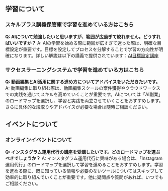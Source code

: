 ## 学習について
### スキルプラス講義保管庫で学習を進めている方はこちら

**Q: AIについて勉強したいと思いますが、範囲が広過ぎて絞れません。どうすればいいですか？**
A: AIの学習を始める際に範囲が広すぎて迷った際は、明確な目標設定が重要です。目標を設定してプロセスを分解することで学習の方向性が明確になります。詳しい解説は以下の講義で提供されています：[AI目標設定講座](https://school.addness.co.jp/members/6a481X2SSRhF/course/JBuza4Fxil1Q/lesson/AeTBrZBhJl1O)

### サクセスラーニングシステムで学習を進めている方はこちら

**Q: 動画編集とAI活用に関する進め方についてアドバイスをいただきたいです。**
A: 動画編集に取り組む際は、動画編集スクールの案件獲得やクラウドワークスでの実践を通じてスキルを高めていくことが重要です。AIについては「AI副業」のロードマップを選択し、学習と実践を両立させていくことをおすすめします。さらに具体的な段取りやアドバイスが必要な場合は随時ご相談ください。

## イベントについて
### オンラインイベントについて

**Q: インスタグラム運用代行の講座を受講したいです。どのロードマップを選ぶべきでしょうか？**
A: インスタグラム運用代行に興味がある場合は、「Instagram運用代行」のロードマップを選択して学習を進めることをおすすめします。学習を進める際に、既に知っている情報や必要のないツールについてはスキップして効率的に取り組んでいくことが重要です。他に疑問点や質問があれば、いつでもご相談ください。
